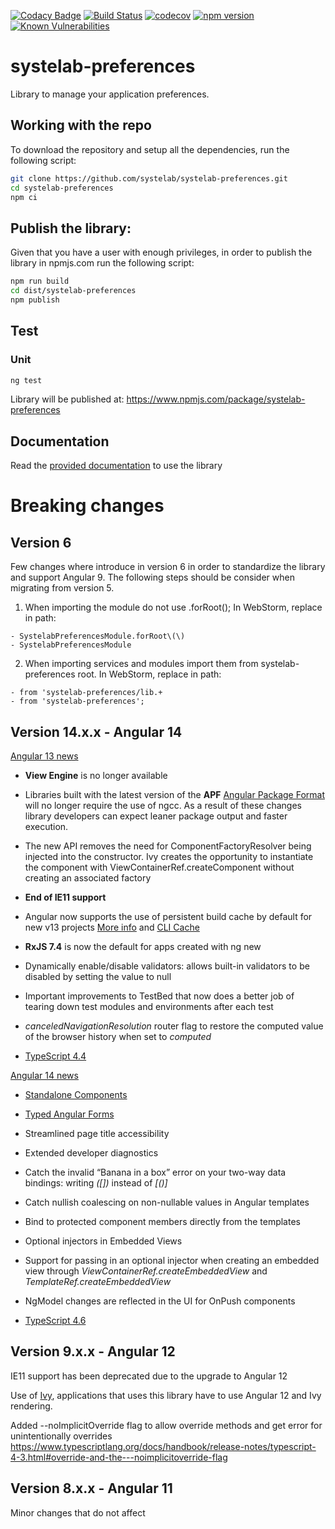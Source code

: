 [![Codacy Badge](https://app.codacy.com/project/badge/Grade/c227f72ffccf4056a9d6435364027efc)](https://www.codacy.com/gh/systelab/systelab-preferences/dashboard?utm_source=github.com&amp;utm_medium=referral&amp;utm_content=systelab/systelab-preferences&amp;utm_campaign=Badge_Grade)
[![Build Status](https://travis-ci.com/systelab/systelab-preferences.svg?branch=master)](https://travis-ci.com/systelab/systelab-preferences)
[![codecov](https://codecov.io/gh/systelab/systelab-preferences/branch/master/graph/badge.svg)](https://codecov.io/gh/systelab/systelab-preferences)
[![npm version](https://badge.fury.io/js/systelab-preferences.svg)](https://badge.fury.io/js/systelab-preferences)
[![Known Vulnerabilities](https://snyk.io/test/github/systelab/systelab-preferences/badge.svg?targetFile=package.json)](https://snyk.io/test/github/systelab/systelab-preferences?targetFile=package.json)

# systelab-preferences

Library to manage your application preferences.

## Working with the repo

To download the repository and setup all the dependencies, run the following script:

```bash
git clone https://github.com/systelab/systelab-preferences.git
cd systelab-preferences
npm ci
```

## Publish the library:

Given that you have a user with enough privileges, in order to publish the library in npmjs.com run the following script:

```bash
npm run build
cd dist/systelab-preferences
npm publish
```

## Test

### Unit

```bash
ng test
```

Library will be published at: https://www.npmjs.com/package/systelab-preferences

## Documentation

Read the [provided documentation](https://github.com/systelab/systelab-preferences/blob/master/projects/systelab-preferences/README.md) to use the library

# Breaking changes

## Version 6
Few changes where introduce in version 6 in order to standardize the library and support Angular 9.
The following steps should be consider when migrating from version 5.

1. When importing the module do not use .forRoot(); In WebStorm, replace in path:
```
- SystelabPreferencesModule.forRoot\(\)
- SystelabPreferencesModule
```
2. When importing services and modules import them from systelab-preferences root. In WebStorm, replace in path:
```
- from 'systelab-preferences/lib.+
- from 'systelab-preferences';
```

## Version 14.x.x - Angular 14

[Angular 13 news](https://blog.angular.io/angular-v13-is-now-available-cce66f7bc296)

- **View Engine** is no longer available

- Libraries built with the latest version of the **APF** [Angular Package Format](https://angular.io/guide/angular-package-format) will no longer
  require the use of ngcc. As a result of these changes library developers can expect leaner package output and faster execution.

- The new API removes the need for ComponentFactoryResolver being injected into the constructor. Ivy creates the opportunity to
  instantiate the component with ViewContainerRef.createComponent without creating an associated factory

- **End of IE11 support**

- Angular now supports the use of persistent build cache by default for new v13 projects
  [More info](https://github.com/angular/angular-cli/issues/21545) and [CLI Cache](https://angular.io/cli/cache)

- **RxJS 7.4** is now the default for apps created with ng new

- Dynamically enable/disable validators: allows built-in validators to be disabled by setting the value to null

- Important improvements to TestBed that now does a better job of tearing down test modules and environments after each test

- *canceledNavigationResolution* router flag to restore the computed value of the browser history when set to *computed*

- [TypeScript 4.4](https://www.typescriptlang.org/docs/handbook/release-notes/typescript-4-4.html)


[Angular 14 news](https://blog.angular.io/angular-v14-is-now-available-391a6db736af)


- [Standalone Components](https://angular.io/guide/standalone-components)

- [Typed Angular Forms](https://angular.io/guide/typed-forms)

- Streamlined page title accessibility

- Extended developer diagnostics

- Catch the invalid “Banana in a box” error on your two-way data bindings: writing _([])_ instead of _[()]_

- Catch nullish coalescing on non-nullable values in Angular templates

- Bind to protected component members directly from the templates

- Optional injectors in Embedded Views

- Support for passing in an optional injector when creating an embedded view through *ViewContainerRef.createEmbeddedView*
  and *TemplateRef.createEmbeddedView*

- NgModel changes are reflected in the UI for OnPush components

- [TypeScript 4.6](https://devblogs.microsoft.com/typescript/announcing-typescript-4-6/)

## Version 9.x.x - Angular 12

IE11 support has been deprecated due to the upgrade to Angular 12

Use of [Ivy](https://angular.io/guide/ivy), applications that uses this library have to use Angular 12 and Ivy rendering.

Added --noImplicitOverride flag to allow override methods and get error for unintentionally overrides https://www.typescriptlang.org/docs/handbook/release-notes/typescript-4-3.html#override-and-the---noimplicitoverride-flag

## Version 8.x.x - Angular 11

Minor changes that do not affect
